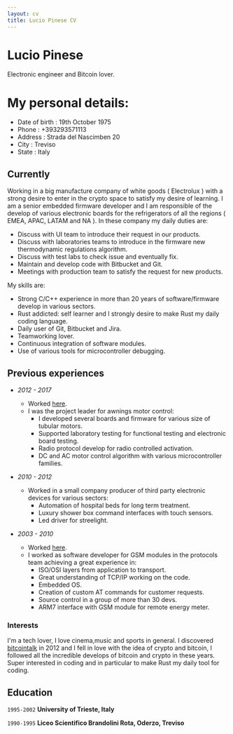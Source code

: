 ```yaml
---
layout: cv
title: Lucio Pinese CV
---
```

# Lucio Pinese
Electronic engineer and Bitcoin lover.

# My personal details:
* Date of birth : 19th October 1975
* Phone : +393293571113
* Address : Strada del Nascimben 20
* City : Treviso
* State : Italy


## Currently

Working in a big manufacture company of white goods ( Electrolux ) with a strong desire to enter in the crypto space to satisfy my desire of learning.
I am a senior embedded firmware developer and I am responsible of the develop of various electronic boards for the refrigerators of all the regions ( EMEA, APAC, LATAM and NA ).
In these company my daily duties are:
* Discuss with UI team to introduce their request in our products.
* Discuss with laboratories teams to introduce in the firmware new thermodynamic regulations algorithm.
* Discuss with test labs to check issue and eventually fix.
* Maintain and develop code with Bitbucket and Git.
* Meetings with production team to satisfy the request for new products.

My skills are:
* Strong C/C++ experience in more than 20 years of software/firmware develop in various sectors.
* Rust addicted: self learner and I strongly desire to make Rust my daily coding language.
* Daily user of Git, Bitbucket and Jira.
* Teamworking lover.
* Continuous integration of software modules.
* Use of various tools for microcontroller debugging.

## Previous experiences

* *2012 - 2017*
  * Worked [here](https://www.niceforyou.com/it).
  * I was the project leader for awnings motor control:
    * I developed several boards and firmware for various size of tubular motors.
    * Supported laboratory testing for functional testing and electronic board testing.
    * Radio protocol develop for radio controlled activation.
    * DC and AC motor control algorithm with various microcontroller families.

* *2010 - 2012*
  * Worked in a small company producer of third party electronic devices for various sectors:
    * Automation of hospital beds for long term treatment.
    * Luxury shower box command interfaces with touch sensors.
    * Led driver for streelight.
 
* *2003 - 2010*
  * Worked [here](https://www.telit.com/).
  * I worked as software developer for GSM modules in the protocols team achieving a great experience in:
    * ISO/OSI layers from application to transport.
    * Great understanding of TCP/IP working on the code.
    * Embedded OS.
    * Creation of custom AT commands for customer requests.
    * Source control in a group of more than 30 devs.
    * ARM7 interface with GSM module for remote energy meter.
 

### Interests

I'm a tech lover, I love cinema,music and sports in general.
I discovered [bitcointalk](https://bitcointalk.org/) in 2012 and I fell in love with the idea of crypto and bitcoin, I followed all the incredible develops of bitcoin and crypto in these years.
Super interested in coding and in particular to make Rust my daily tool for coding.


## Education

`1995-2002`
__University of Trieste, Italy__

`1990-1995`
__Liceo Scientifico Brandolini Rota, Oderzo, Treviso__





<!-- ### Footer

Last updated: May 2013 -->



